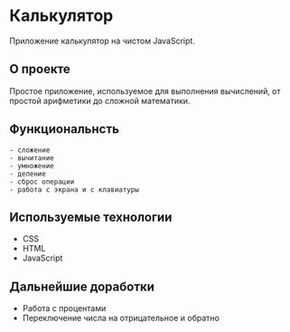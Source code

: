 # Калькулятор

Приложение калькулятор на чистом JavaScript.

## О проекте
Простое приложение, используемое для выполнения вычислений, от простой арифметики до сложной математики.

## Функциональнсть
```
- сложение
- вычитание
- умножение
- деление
- сброс операции
- работа с экрана и с клавиатуры
```

## Используемые технологии

* CSS
* HTML
* JavaScript

## Дальнейшие доработки
* Работа с процентами
* Переключение числа на отрицательное и обратно